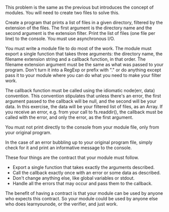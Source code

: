 This problem is the same as the previous but introduces the concept of modules. You will need to create two files to solve this.

Create a program that prints a list of files in a given directory, filtered by the extension of the files. The first argument is the directory name and the second argument is the extension filter. Print the list of files (one file per line) to the console. You must use asynchronous I/O.

You must write a module file to do most of the work. The module must export a single function that takes three arguments: the directory name, the filename extension string and a callback function, in that order. The filename extension argument must be the same as what was passed to your program. Don't turn it into a RegExp or prefix with "." or do anything except pass it to your module where you can do what you need to make your filter work.

The callback function must be called using the idiomatic node(err, data) convention. This convention stipulates that unless there's an error, the first argument passed to the callback will be null, and the second will be your data. In this exercise, the data will be your filtered list of files, as an Array. If you receive an error, e.g. from your call to  fs.readdir(), the callback must be called with the error, and only the error, as the first argument.

You must not print directly to the console from your module file, only from your original program.

In the case of an error bubbling up to your original program file, simply check for it and print an informative message to the console.

These four things are the contract that your module must follow.

  * Export a single function that takes exactly the arguments described.
  * Call the callback exactly once with an error or some data as described.
  * Don't change anything else, like global variables or stdout.
  * Handle all the errors that may occur and pass them to the callback.

The benefit of having a contract is that your module can be used by anyone who expects this contract. So your module could be used by anyone else who does learnyounode, or the verifier, and just work.
